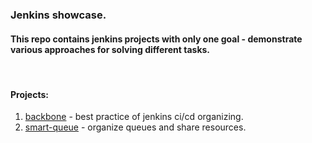 ### Jenkins showcase.

#### This repo contains jenkins projects with only one goal - demonstrate various approaches for solving different tasks.  
<br>

#### Projects: 

1. [backbone]() - best practice of jenkins ci/cd organizing. 
2. [smart-queue](showcase/smart-queue/README.md) - organize queues and share resources.
